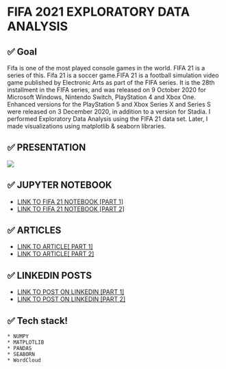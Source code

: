 
# FIFA 2021 EXPLORATORY DATA ANALYSIS

## ✅ Goal
Fifa is one of the most played console games in the world. FIFA 21 is a series of this. Fifa 21 is a soccer game.FIFA 21 is a football simulation video game published by Electronic Arts as part of the FIFA series. It is the 28th installment in the FIFA series, and was released on 9 October 2020 for Microsoft Windows, Nintendo Switch, PlayStation 4 and Xbox One. Enhanced versions for the PlayStation 5 and Xbox Series X and Series S were released on 3 December 2020, in addition to a version for Stadia. I performed Exploratory Data Analysis using the FIFA 21 data set. Later, I made visualizations using matplotlib & seaborn libraries.

## ✅ PRESENTATION
![](https://github.com/Gift-Ojeabulu/FIFA2021ANALYSIS/blob/main/FIFA21EDA%20-%20Google%20Slides.gif)


## ✅ JUPYTER NOTEBOOK
*  [LINK TO FIFA 21 NOTEBOOK [PART 1]](https://nbviewer.jupyter.org/github/Gift-Ojeabulu/FIFA2021ANALYSIS/blob/main/MainFIFA2021ANALYSIS-Copy1.ipynb)
*  [LINK TO FIFA 21 NOTEBOOK [PART 2]](https://nbviewer.jupyter.org/github/Gift-Ojeabulu/FIFA2021ANALYSIS/blob/main/MainFIFA2021ANALYSIS.ipynb)


## ✅ ARTICLES
*  [LINK TO ARTICLE[ PART 1]](https://pub.towardsai.net/exploratory-data-analysis-expounded-with-fifa-2021-part-1-f20c465d483e)
*  [LINK TO ARTICLE[ PART 2]](https://medium.com/geekculture/exploratory-data-analysis-demystified-with-fifa-21-part-2-76209caa24d2)

## ✅ LINKEDIN POSTS
*  [LINK TO POST ON LINKEDIN [PART 1]](https://www.linkedin.com/posts/gift-ojabu_exploratory-data-analysis-expounded-with-activity-6818496326808948736-PpnG)
*  [LINK TO POST ON LINKEDIN [PART 2]](https://www.linkedin.com/posts/gift-ojabu_exploratory-data-analysis-demystified-with-activity-6851041695002333184-pRo7)





## ✅ Tech stack!
	* NUMPY
	* MATPLOTLIB
	* PANDAS
	* SEABORN
	* WordCloud
	




